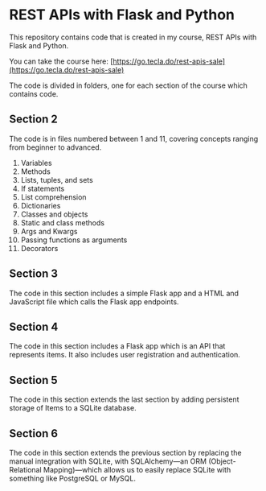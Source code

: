 # REST APIs with Flask and Python

This repository contains code that is created in my course, REST APIs with Flask and Python.

You can take the course here: [https://go.tecla.do/rest-apis-sale](https://go.tecla.do/rest-apis-sale)

The code is divided in folders, one for each section of the course which contains code.

## Section 2

The code is in files numbered between 1 and 11, covering concepts ranging from beginner to advanced.

1. Variables
2. Methods
3. Lists, tuples, and sets
4. If statements
5. List comprehension
6. Dictionaries
7. Classes and objects
8. Static and class methods
9. Args and Kwargs
10. Passing functions as arguments
11. Decorators

## Section 3

The code in this section includes a simple Flask app and a HTML and JavaScript file which calls the Flask app endpoints.

## Section 4

The code in this section includes a Flask app which is an API that represents items. It also includes user registration and authentication.

## Section 5

The code in this section extends the last section by adding persistent storage of Items to a SQLite database.

## Section 6

The code in this section extends the previous section by replacing the manual integration with SQLite, with SQLAlchemy—an ORM (Object-Relational Mapping)—which allows us to easily replace SQLite with something like PostgreSQL or MySQL.
